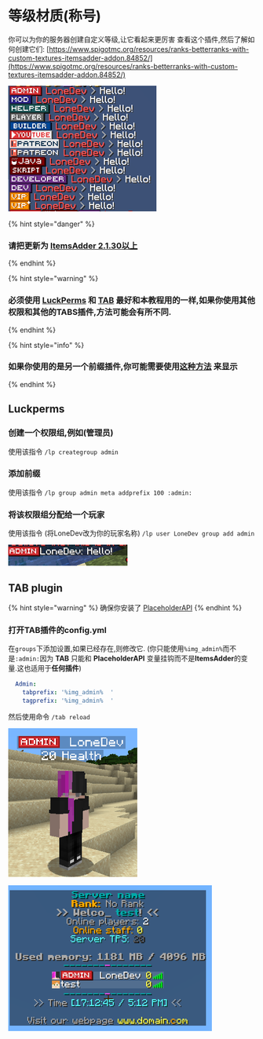 # 等级材质\(称号\)

你可以为你的服务器创建自定义等级,让它看起来更厉害
查看这个插件,然后了解如何创建它们: [https://www.spigotmc.org/resources/ranks-betterranks-with-custom-textures-itemsadder-addon.84852/](https://www.spigotmc.org/resources/ranks-betterranks-with-custom-textures-itemsadder-addon.84852/)

![](../../../.gitbook/assets/image%20%2827%29.png)

{% hint style="danger" %}
### 请把更新为 [ItemsAdder 2.1.30以上](https://www.spigotmc.org/resources/%E2%9C%85must-have%E2%9C%85-itemsadder%E2%9C%A8textures-3d-models-huds-gui-emojis-ores-blocks-wings-tails-hats.73355/)
{% endhint %}

{% hint style="warning" %}
### 必须使用 [LuckPerms](https://www.spigotmc.org/resources/luckperms.28140/) 和 [TAB](https://www.spigotmc.org/resources/tab-1-7-x-1-16-5.57806/) 最好和本教程用的一样,如果你使用其他权限和其他的TABS插件,方法可能会有所不同.
{% endhint %}

{% hint style="info" %}
### 如果你使用的是另一个前缀插件,你可能需要使用[这种方法](../../using-font_images-emojis-everywhere.md) 来显示
{% endhint %}

## Luckperms

### 创建一个权限组,例如\(管理员\)

使用该指令 `/lp creategroup admin`

### 添加前缀

使用该指令 `/lp group admin meta addprefix 100 :admin:`

### 将该权限组分配给一个玩家

使用该指令 \(将LoneDev改为你的玩家名称\) `/lp user LoneDev group add admin`

![](../../../.gitbook/assets/immagine%20%2843%29.png)

## TAB plugin

{% hint style="warning" %}
确保你安装了 [PlaceholderAPI](../../using-font_images-emojis-everywhere.md)
{% endhint %}

### 打开TAB插件的config.yml

在`groups`下添加设置,如果已经存在,则修改它. 
\(你只能使用`%img_admin%`而不是`:admin:`因为 **TAB** 只能和 **PlaceholderAPI** 变量挂钩而不是**ItemsAdder**的变量.这也适用于**任何插件**\)

```yaml
  Admin:
    tabprefix: '%img_admin%  '
    tagprefix: '%img_admin%  '
```

然后使用命令 `/tab reload`

![](../../../.gitbook/assets/immagine%20%2841%29.png)

![](../../../.gitbook/assets/immagine%20%2842%29.png)


